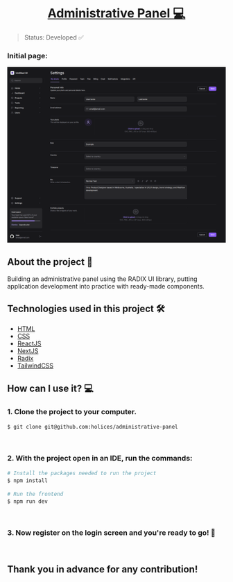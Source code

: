<p align="center">
  <h1 align="center"><a href="https://food-explorer-vasc-333.netlify.app/">Administrative Panel 💻</a></h1>
</p>

> Status: Developed ✅

### Initial page:

![Project image](./src/assets/initial-page.png)

## About the project 📝

Building an administrative panel using the RADIX UI library, putting application development into practice with ready-made components.

## Technologies used in this project 🛠️

- [HTML](https://developer.mozilla.org/pt-BR/docs/Web/HTML)
- [CSS](https://developer.mozilla.org/pt-BR/docs/Web/CSS)
- [ReactJS](https://legacy.reactjs.org/docs/getting-started.html)
- [NextJS](https://nextjs.org/)
- [Radix](https://www.radix-ui.com/)
- [TailwindCSS](https://tailwindcss.com/)

## How can I use it? 💻

### 1. Clone the project to your computer.

```bash
$ git clone git@github.com:holices/administrative-panel
```

<br>

### 2. With the project open in an IDE, run the commands:

```bash
# Install the packages needed to run the project
$ npm install
```

```bash
# Run the frontend
$ npm run dev
```

<br>

### 3. Now register on the login screen and you're ready to go! 🎉

<br>

## Thank you in advance for any contribution!
